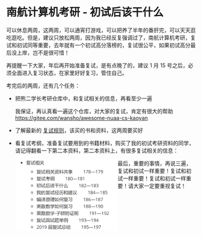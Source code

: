 # 南航计算机考研 - 初试后该干什么



可以休息两周，这两周，可以通宵打游戏，可以把养了半年的番肝完，可以天天逛吃逛吃。但是，建议只放松两周，因为我已经反复强调过了，南航计算机考研，复试和初试同等重要，去年就有一个初试高分落榜的，复试很公平，如果初试高分最后没上岸，岂不是很可惜！



再提醒一下大家，年后再开始准备复试，是有点晚了的，建议 1 月 15 号之后，必须全面进入复习状态，在家里好好复习，管住自己。



考完后的两周，还有几个任务：

* 把熊二学长考研仓库中，和复试相关的信息，再看至少一遍

  我保证，再认真看一遍这个仓库，对大家的复试，肯定有很大的帮助 https://gitee.com/wansho/awesome-nuaa-cs-kaoyan

* 了解最新的 [复试规则](https://gitee.com/wansho/awesome-nuaa-cs-kaoyan#2021-%E6%9C%80%E6%96%B0%E5%A4%8D%E8%AF%95%E8%A7%84%E5%88%99)，该买的书和资料，这两周要买好

* 看复试考纲，准备复试要用到的书籍材料，购买了我的初试考研资料的同学，请记得翻看一下第二本资料，第二本资料上，有很多复试相关的信息：

  <img align="left" src="assets/image-20211225213744255.png" alt="image-20211225213744255" style="zoom:53%;" />



最后，重要的事情，再说三遍，复试和初试一样重要！复试和初试一样重要！复试和初试一样重要！请大家一定要重视复试！